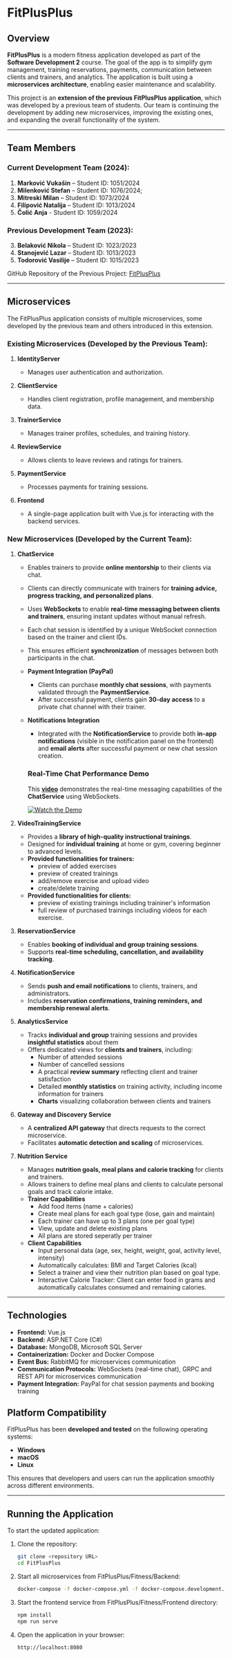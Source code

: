 # FitPlusPlus

## Overview

**FitPlusPlus** is a modern fitness application developed as part of the **Software Development 2** course. The goal of the app is to simplify gym management, training reservations, payments, communication between clients and trainers, and analytics. The application is built using a **microservices architecture**, enabling easier maintenance and scalability.

This project is an **extension of the previous FitPlusPlus application**, which was developed by a previous team of students. Our team is continuing the development by adding new microservices, improving the existing ones, and expanding the overall functionality of the system.

---

## Team Members

### Current Development Team (2024):

1. **Marković Vukašin** – Student ID: 1051/2024
2. **Milenković Stefan** – Student ID: 1076/2024;
3. **Mitreski Milan** – Student ID: 1073/2024
4. **Filipović Natalija** – Student ID: 1013/2024
5. **Čolić Anja** - Student ID: 1059/2024

### Previous Development Team (2023):

3. **Belaković Nikola** – Student ID: 1023/2023
1. **Stanojević Lazar** – Student ID: 1013/2023
2. **Todorović Vasilije** – Student ID: 1015/2023

GitHub Repository of the Previous Project: [FitPlusPlus](https://github.com/lazars01/FitPlusPlus)

---

## Microservices

The FitPlusPlus application consists of multiple microservices, some developed by the previous team and others introduced in this extension.

### Existing Microservices (Developed by the Previous Team):

1. **IdentityServer**
   - Manages user authentication and authorization.

2. **ClientService**
   - Handles client registration, profile management, and membership data.

3. **TrainerService**
   - Manages trainer profiles, schedules, and training history.

4. **ReviewService**
   - Allows clients to leave reviews and ratings for trainers.

5. **PaymentService**
   - Processes payments for training sessions.

6. **Frontend**
   - A single-page application built with Vue.js for interacting with the backend services.

### New Microservices (Developed by the Current Team):

1. **ChatService**
   - Enables trainers to provide **online mentorship** to their clients via chat.
   - Clients can directly communicate with trainers for **training advice, progress tracking, and personalized plans**.
   - Uses **WebSockets** to enable **real-time messaging between clients and trainers**, ensuring instant updates without manual refresh.
   - Each chat session is identified by a unique WebSocket connection based on the trainer and client IDs.
   - This ensures efficient **synchronization** of messages between both participants in the chat.
   - **Payment Integration (PayPal)**
      - Clients can purchase **monthly chat sessions**, with payments validated through the **PaymentService**.  
      - After successful payment, clients gain **30-day access** to a private chat channel with their trainer.
    - **Notifications Integration**  
      - Integrated with the **NotificationService** to provide both **in-app notifications** (visible in the notification panel on the frontend) and **email alerts** after successful payment or new chat session creation.  

      ### Real-Time Chat Performance Demo  
   
      This **[video](https://youtu.be/-41OJeE9N1I)** demonstrates the real-time messaging capabilities of the **ChatService** using WebSockets.  
      
      [![Watch the Demo](https://img.youtube.com/vi/-41OJeE9N1I/0.jpg)](https://youtu.be/-41OJeE9N1I)  

2. **VideoTrainingService**
   - Provides a **library of high-quality instructional trainings**.
   - Designed for **individual training** at home or gym, covering beginner to advanced levels.
   - **Provided functionalities for trainers:**
	   - preview of added exercises
	   - preview of created trainings
	   - add/remove exercise and upload video
	   - create/delete training
   - **Provided functionalities for clients:**
	   - preview of existing trainings including traininer's information
	   - full review of purchased trainings including videos for each exercise.


3. **ReservationService**
   - Enables **booking of individual and group training sessions**.
   - Supports **real-time scheduling, cancellation, and availability tracking**.

4. **NotificationService**
   - Sends **push and email notifications** to clients, trainers, and administrators.
   - Includes **reservation confirmations, training reminders, and membership renewal alerts**.

5. **AnalyticsService**
   - Tracks **individual and group** training sessions and provides **insightful statistics** about them
   - Offers dedicated views for **clients and trainers**, including:
      - Number of attended sessions
      - Number of cancelled sessions
      - A practical **review summary** reflecting client and trainer satisfaction
      - Detailed **monthly statistics** on training activity, including income information for trainers
      - **Charts** visualizing collaboration between clients and trainers

6. **Gateway and Discovery Service**
   - A **centralized API gateway** that directs requests to the correct microservice.
   - Facilitates **automatic detection and scaling** of microservices.
  
7. **Nutrition Service**
   - Manages **nutrition goals, meal plans and calorie tracking** for clients and trainers.
   - Allows trainers to define meal plans and clients to calculate personal goals and track calorie intake.
   - **Trainer Capabilities**
      - Add food items (name + calories)
      - Create meal plans for each goal type (lose, gain and maintain)
      - Each trainer can have up to 3 plans (one per goal type)
      - View, update and delete existing plans
      - All plans are stored seperatly per trainer
    - **Client Capabilities**  
      - Input personal data (age, sex, height, weight, goal, activity level, intensity)
      - Automatically calculates: BMI and Target Calories (kcal)
      - Select a trainer and view their nutrition plan based on goal type.
      - Interactive Calorie Tracker: Client can enter food in grams and automatically calculates consumed and remaining calories.
   
---

## Technologies

- **Frontend:** Vue.js
- **Backend:** ASP.NET Core (C#)
- **Database:** MongoDB, Microsoft SQL Server
- **Containerization:** Docker and Docker Compose
- **Event Bus:** RabbitMQ for microservices communication
- **Communication Protocols:** WebSockets (real-time chat), GRPC and REST API for microservices communication
- **Payment Integration:** PayPal for chat session payments and booking training

## Platform Compatibility

FitPlusPlus has been **developed and tested** on the following operating systems:
- **Windows**
- **macOS**
- **Linux**

This ensures that developers and users can run the application smoothly across different environments.

---

## Running the Application

To start the updated application:

1. Clone the repository:

   ```bash
   git clone <repository URL>
   cd FitPlusPlus
   ```

2. Start all microservices from FitPlusPlus/Fitness/Backend:

   ```bash
   docker-compose -f docker-compose.yml -f docker-compose.development.yml up -d --build
   ```

3. Start the frontend service from FitPlusPlus/Fitness/Frontend directory:

   ```bash
   npm install
   npm run serve
   ```

4. Open the application in your browser:

   ```
   http://localhost:8080
   ```

